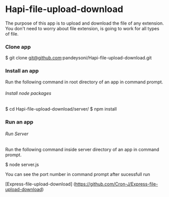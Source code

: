 Hapi-file-upload-download
========================

The purpose of this app is to upload and download the file of any extension. You don't need to worry about file extension, is going to work for all types of file.

### Clone app

$ git clone git@github.com:pandeysoni/Hapi-file-upload-download.git

### Install an app

Run the following command in root directory of an app in command prompt.

###### *Install node packages*
$ cd Hapi-file-upload-download/server/
$ npm install

### Run an app

###### *Run Server*

Run the following command inside server directory of an app in command prompt.

$ node server.js

You can see the port number in command prompt after sucessfull run

[Express-file-upload-download] (https://github.com/Cron-J/Express-file-upload-download)



